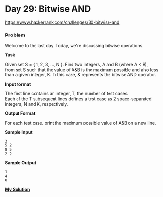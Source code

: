 # Day 29: Bitwise AND

https://www.hackerrank.com/challenges/30-bitwise-and

### Problem

Welcome to the last day! Today, we're discussing bitwise operations.  

**Task**

Given set S = { 1, 2, 3, ..., N }. 
Find two integers, A and B (where A < B), from set S such that the value of A&B is the maximum possible and also less than a given integer, K. 
In this case, & represents the bitwise AND operator.

**Input format**

The first line contains an integer, T, the number of test cases.  
Each of the T subsequent lines defines a test case as 2 space-separated integers, N and K, respectively.

**Output Format**

For each test case, print the maximum possible value of A&B on a new line.

**Sample Input**

```
3
5 2
8 5
2 2
```

**Sample Output**

```
1
4
0
```
[**My Solution**](answer.py)
